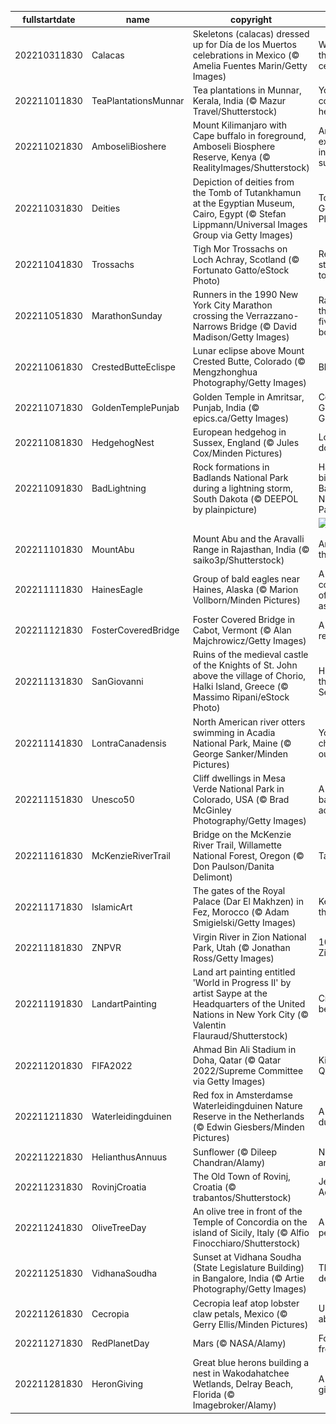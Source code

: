 |fullstartdate|name|copyright|title|image|
|--|--|--|--|--|
202210311830|Calacas|Skeletons (calacas) dressed up for Día de los Muertos celebrations in Mexico (© Amelia Fuentes Marin/Getty Images)|What are they celebrating?|![](/en-IN/2022/11/202210311830Calacas.jpg)|
202211011830|TeaPlantationsMunnar|Tea plantations in Munnar, Kerala, India (© Mazur Travel/Shutterstock)|Your TEA comes from here!|![](/en-IN/2022/11/202211011830TeaPlantationsMunnar.jpg)|
202211021830|AmboseliBioshere|Mount Kilimanjaro with Cape buffalo in foreground, Amboseli Biosphere Reserve, Kenya (© RealityImages/Shutterstock)|An experiment in sustainability|![](/en-IN/2022/11/202211021830AmboseliBioshere.jpg)|
202211031830|Deities|Depiction of deities from the Tomb of Tutankhamun at the Egyptian Museum, Cairo, Egypt (© Stefan Lippmann/Universal Images Group via Getty Images)|Tomb of the Golden Pharaoh|![](/en-IN/2022/11/202211031830Deities.jpg)|
202211041830|Trossachs|Tigh Mor Trossachs on Loch Achray, Scotland (© Fortunato Gatto/eStock Photo)|Reflecting its stylish past today|![](/en-IN/2022/11/202211041830Trossachs.jpg)|
202211051830|MarathonSunday|Runners in the 1990 New York City Marathon crossing the Verrazzano-Narrows Bridge (© David Madison/Getty Images)|Racing through the five boroughs|![](/en-IN/2022/11/202211051830MarathonSunday.jpg)|
202211061830|CrestedButteEclispe|Lunar eclipse above Mount Crested Butte, Colorado (© Mengzhonghua Photography/Getty Images)|Blood moon|![](/en-IN/2022/11/202211061830CrestedButteEclispe.jpg)|
202211071830|GoldenTemplePunjab|Golden Temple in Amritsar, Punjab, India (© epics.ca/Getty Images)|Celebrating Guru Nanak Gurpurab|![](/en-IN/2022/11/202211071830GoldenTemplePunjab.jpg)|
202211081830|HedgehogNest|European hedgehog in Sussex, England (© Jules Cox/Minden Pictures)|Look, but don’t touch|![](/en-IN/2022/11/202211081830HedgehogNest.jpg)|
202211091830|BadLightning|Rock formations in Badlands National Park during a lightning storm, South Dakota (© DEEPOL by plainpicture)|Happy birthday Badlands National Park|![](/en-IN/2022/11/202211091830BadLightning.jpg)|
||||![](/en-IN/2022/11/.jpg)|
202211101830|MountAbu|Mount Abu and the Aravalli Range in Rajasthan, India (© saiko3p/Shutterstock)|An oasis in the desert|![](/en-IN/2022/11/202211101830MountAbu.jpg)|
202211111830|HainesEagle|Group of bald eagles near Haines, Alaska (© Marion Vollborn/Minden Pictures)|A convocation of eagles assembles|![](/en-IN/2022/11/202211111830HainesEagle.jpg)|
202211121830|FosterCoveredBridge|Foster Covered Bridge in Cabot, Vermont (© Alan Majchrowicz/Getty Images)|A modern recreation|![](/en-IN/2022/11/202211121830FosterCoveredBridge.jpg)|
202211131830|SanGiovanni|Ruins of the medieval castle of the Knights of St. John above the village of Chorio, Halki Island, Greece (© Massimo Ripani/eStock Photo)|High above the Aegean Sea|![](/en-IN/2022/11/202211131830SanGiovanni.jpg)|
202211141830|LontraCanadensis|North American river otters swimming in Acadia National Park, Maine (© George Sanker/Minden Pictures)|You 'otter' check this out|![](/en-IN/2022/11/202211141830LontraCanadensis.jpg)|
202211151830|Unesco50|Cliff dwellings in Mesa Verde National Park in Colorado, USA (© Brad McGinley Photography/Getty Images)|A 50-year balancing act|![](/en-IN/2022/11/202211151830Unesco50.jpg)|
202211161830|McKenzieRiverTrail|Bridge on the McKenzie River Trail, Willamette National Forest, Oregon (© Don Paulson/Danita Delimont)|Take a hike!|![](/en-IN/2022/11/202211161830McKenzieRiverTrail.jpg)|
202211171830|IslamicArt|The gates of the Royal Palace (Dar El Makhzen) in Fez, Morocco (© Adam Smigielski/Getty Images)|Keyholes to the kingdom|![](/en-IN/2022/11/202211171830IslamicArt.jpg)|
202211181830|ZNPVR|Virgin River in Zion National Park, Utah (© Jonathan Ross/Getty Images)|103 years of Zion|![](/en-IN/2022/11/202211181830ZNPVR.jpg)|
202211191830|LandartPainting|Land art painting entitled 'World in Progress II' by artist Saype at the Headquarters of the United Nations in New York City (© Valentin Flauraud/Shutterstock)|Creating a better world|![](/en-IN/2022/11/202211191830LandartPainting.jpg)|
202211201830|FIFA2022|Ahmad Bin Ali Stadium in Doha, Qatar (© Qatar 2022/Supreme Committee via Getty Images)|Kickoff in Qatar|![](/en-IN/2022/11/202211201830FIFA2022.jpg)|
202211211830|Waterleidingduinen|Red fox in Amsterdamse Waterleidingduinen Nature Reserve in the Netherlands (© Edwin Giesbers/Minden Pictures)|A fox in the dunes|![](/en-IN/2022/11/202211211830Waterleidingduinen.jpg)|
202211221830|HelianthusAnnuus|Sunflower (© Dileep Chandran/Alamy)|Nature, art, and...math?|![](/en-IN/2022/11/202211221830HelianthusAnnuus.jpg)|
202211231830|RovinjCroatia|The Old Town of Rovinj, Croatia (© trabantos/Shutterstock)|Jewel of the Adriatic|![](/en-IN/2022/11/202211231830RovinjCroatia.jpg)|
202211241830|OliveTreeDay|An olive tree in front of the Temple of Concordia on the island of Sicily, Italy (© Alfio Finocchiaro/Shutterstock)|A symbol of peace|![](/en-IN/2022/11/202211241830OliveTreeDay.jpg)|
202211251830|VidhanaSoudha|Sunset at Vidhana Soudha (State Legislature Building) in Bangalore, India (© Artie Photography/Getty Images)|The pillar of democracy|![](/en-IN/2022/11/202211251830VidhanaSoudha.jpg)|
202211261830|Cecropia|Cecropia leaf atop lobster claw petals, Mexico (© Gerry Ellis/Minden Pictures)|Unbe-leaf-able|![](/en-IN/2022/11/202211261830Cecropia.jpg)|
202211271830|RedPlanetDay|Mars (© NASA/Alamy)|Fourth rock from the sun|![](/en-IN/2022/11/202211271830RedPlanetDay.jpg)|
202211281830|HeronGiving|Great blue herons building a nest in Wakodahatchee Wetlands, Delray Beach, Florida (© Imagebroker/Alamy)|A day for giving|![](/en-IN/2022/11/202211281830HeronGiving.jpg)|
